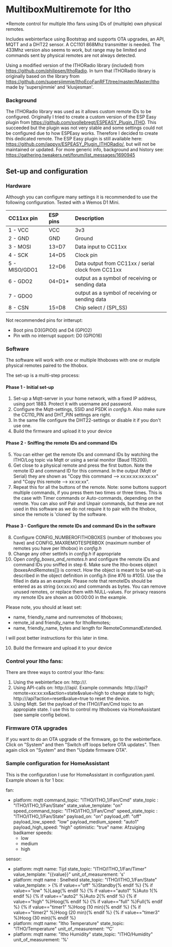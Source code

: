 # MultiboxMultiremote for Itho
*Remote control for multiple Itho fans using IDs of (multiple) own physical remotes.

Includes webinterface using Bootstrap and supports OTA upgrades, an API, MQTT and a DHT22 sensor. A CC1101 868Mhz transmitter is needed. The 433Mhz version also seems to work, but range may be limited and commands sent by physical remotes are not always detected.

Using a modified version of the ITHORadio library (included) from https://github.com/philipsen/IthoRadio. In turn that ITHORadio library is originally based on the library from https://github.com/supersjimmie/IthoEcoFanRFT/tree/master/Master/Itho made by 'supersjimmie' and 'klusjesman'. 

### Background
The ITHORadio library was used as it allows custom remote IDs to be configured. Originally I tried to create a custom version of the ESP Easy plugin from https://github.com/svollebregt/ESPEASY_Plugin_ITHO. This succeeded but the plugin was not very stable and some settings could not be configured due to how ESPEasy works. Therefore I decided to create this dedicated remote. The ESP Easy plugin is still available here: https://github.com/iappyx/ESPEASY_Plugin_ITHORadio/, but will not be maintained or updated. For more generic info, background and history see: https://gathering.tweakers.net/forum/list_messages/1690945

## Set-up and configuration

### Hardware
Although you can configure many settings it is recommended to use the following configuration. Tested with a Wemos D1 Mini.

|CC11xx pin    |ESP pins|Description                                        |
|:-------------|:-------|:--------------------------------------------------|
|1 - VCC       |VCC     |3v3                                                |
|2 - GND       |GND     |Ground                                             |
|3 - MOSI      |13=D7   |Data input to CC11xx                               |  
|4 - SCK       |14=D5   |Clock pin                                          |
|5 - MISO/GDO1 |12=D6   |Data output from CC11xx / serial clock from CC11xx |
|6 - GDO2      |04=D1*  |output as a symbol of receiving or sending data    |
|7 - GDO0      |        |output as a symbol of receiving or sending data    |
| 8 - CSN      |15=D8   |Chip select / (SPI_SS)                             |

Not recommended pins for intterupt:
- Boot pins D3(GPIO0) and D4 (GPIO2) 
- Pin with no interrupt support: D0 (GPIO16)

### Software
The software will work with one or multiple Ithoboxes with one or mutiple physical remotes paired to the Ithobox.

The set-up is a multi-step process:

#### Phase 1 - Initial set-up
1) Set-up a Mqtt-server in your home network, with a fixed IP address, using port 1883. Protect it with username and password.
2) Configure the Mqtt-settings, SSID and PSDK in *config.h*. Also make sure the CC110_PIN and DHT_PIN settings are right.
3) In the same file configure the DHT22-settings or disable it if you don't use one.
4) Build the firmware and upload it to your device

#### Phase 2 - Sniffing the remote IDs and command IDs
5) You can either get the remote IDs and command IDs by watching the ITHO/Log topic via Mqtt or using a serial monitor (Baud 115200).
6) Get close to a physical remote and press the first button. Note the remote ID and command ID for this command. In the output (Mqtt or Serial) they are shown as "Copy this command --> xx:xx:xx:xx:xx:xx" and "Copy this remote  --> xx:xx:xx".
7) Repeat this for all the buttons of the remote. Note: some buttons support multiple commands, if you press them two times or three times. This is the case with Timer commands or Auto-commands, depending on the remote. You can also snif Pair and Unpair commands, but these are not used in this software as we do not require it to pair with the Ithobox, since the remote is 'cloned' by the software.

#### Phase 3 - Configure the remote IDs and command IDs in the software
8) Configure CONFIG_NUMBEROFITHOBOXES (number of Ithoboxes you have) and CONFIG_MAXREMOTESPERBOX (maximum number of remotes you have per Ithobox) in *config.h*
8) Change any other settinfs in *config.h* if appropriate
9) Open *config_boxes_and_remotes.h* and configure the remote IDs and command IDs you sniffed in step 6. Make sure the Itho-boxes object (boxesAndRemotes[]) is correct. How the object is meant to be set-up is described in the object definition in config.h (line #76 to #105). Use the filled in data as an example. Please note that remoteIDs should be entered as as string (xx:xx:xx) and commands as bytes. You can remove unused remotes, or replace them with NULL-values. For privacy reasons my remote IDs are shown as 00:00:00 in the example.

Please note, you should at least set:
- name, friendly_name and numremotes of Ithoboxes; 
- remote_id and friendly_name for IthoRemotes; 
- name, friendly_name, bytes and length for RemoteCommandExtended. 

I will post better instructions for this later in time.

10) Build the firmware and upload it to your device

### Control your Itho fans:
There are three ways to control your Itho-fans:
1) Using the webinterface on: http://<YOURIP>/.
2) Using API-calls on: http://<YOURIP>/api/. Example commands: http://<YOURIP>/api?remote=xx:xx:xx&action=state&value=high to change state to high; http://<YOURIP>/api?action=reset&value=true to reset the device.
3) Using Mqtt. Set the payload of the ITHO/<BOX>/Fan/Cmd topic to an appropiate state. I use this to control my Ithoboxes via HomeAssistant (see sample config below).

### Firmware OTA upgrades
If you want to do an OTA upgrade of the firmware, go to the webinterface. Click on "System" and then "Switch off loops before OTA updates". Then again click on "System" and then "Update firmware OTA".

### Sample configuration for HomeAssistant
This is the configuration I use for HomeAssistant in configuration.yaml. Example shown is for 1 box:

fan:
  - platform: mqtt
    command_topic: "ITHO/ITHO_1/Fan/Cmd"
    state_topic : "ITHO/ITHO_1/Fan/State"
    state_value_template: "on"
    speed_command_topic: "ITHO/ITHO_1/Fan/Cmd"
    speed_state_topic : "ITHO/ITHO_1/Fan/State"
    payload_on: "on"
    payload_off: "off"
    payload_low_speed: "low"
    payload_medium_speed: "auto1"
    payload_high_speed: "high"
    optimistic: "true"
    name: Afzuiging badkamer
    speeds:
      - low
      - medium
      - high
      
 sensor:
  - platform: mqtt
    name: Tijd
    state_topic: "ITHO/ITHO_1/Fan/Timer"
    value_template: "{{value}}"
    unit_of_measurement: 's'
  - platform: mqtt
    name : Snelheid
    state_topic: "ITHO/ITHO_1/Fan/State"
    value_template: >
      {% if value=="off" %}Standby{% endif %}
      {% if value=="low" %}Laag{% endif %}
      {% if value=="auto1" %}Auto 1{% endif %}
      {% if value=="auto2" %}Auto 2{% endif %}
      {% if value=="high" %}Hoog{% endif %}
      {% if value=="full" %}Full{% endif %}
      {% if value=="timer1" %}Hoog (10 min){% endif %}
      {% if value=="timer2" %}Hoog (20 min){% endif %}
      {% if value=="timer3" %}Hoog (30 min){% endif %}
  - platform: mqtt
    name: "Itho Temperature"
    state_topic: "ITHO/Temperature"
    unit_of_measurement: '°C'
  - platform: mqtt
    name: "Itho Humidity"
    state_topic: "ITHO/Humidity"
    unit_of_measurement: '%'
